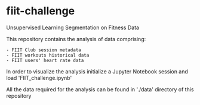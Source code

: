 # fiit-challenge

Unsupervised Learning Segmentation on Fitness Data

This repository contains the analysis of data comprising:
	
	- FIIT Club session metadata
	- FIIT workouts historical data 
	- FIIT users' heart rate data

In order to visualize the analysis initialize a Jupyter Notebook session and load 'FIIT_challenge.ipynb'

All the data required for the analysis can be found in './data' directory of this repository